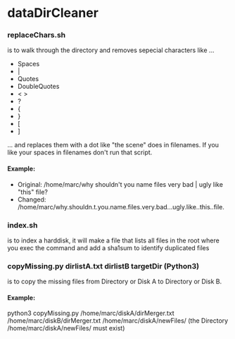 # dataDirCleaner

### replaceChars.sh
is to walk through the directory and removes sepecial characters like ...

* Spaces
* |
* Quotes
* DoubleQuotes
* < >
* ?
* {
* }
* [
* ]

... and replaces them with a dot like "the scene" does in filenames. If you like your spaces in filenames don't run that script.

#### Example:
* Original: /home/marc/why shouldn't you name files very bad | ugly like "this" file?
* Changed:  /home/marc/why.shouldn.t.you.name.files.very.bad...ugly.like..this..file.


### index.sh
is to index a harddisk, it will make a file that lists all files in the root where you exec the command and add a sha1sum to identify duplicated files


### copyMissing.py dirlistA.txt dirlistB targetDir (Python3)
is to copy the missing files from Directory or Disk A to Directory or Disk B.

#### Example:
python3 copyMissing.py /home/marc/diskA/dirMerger.txt /home/marc/diskB/dirMerger.txt /home/marc/diskA/newFiles/
(the Directory /home/marc/diskA/newFiles/ must exist)

